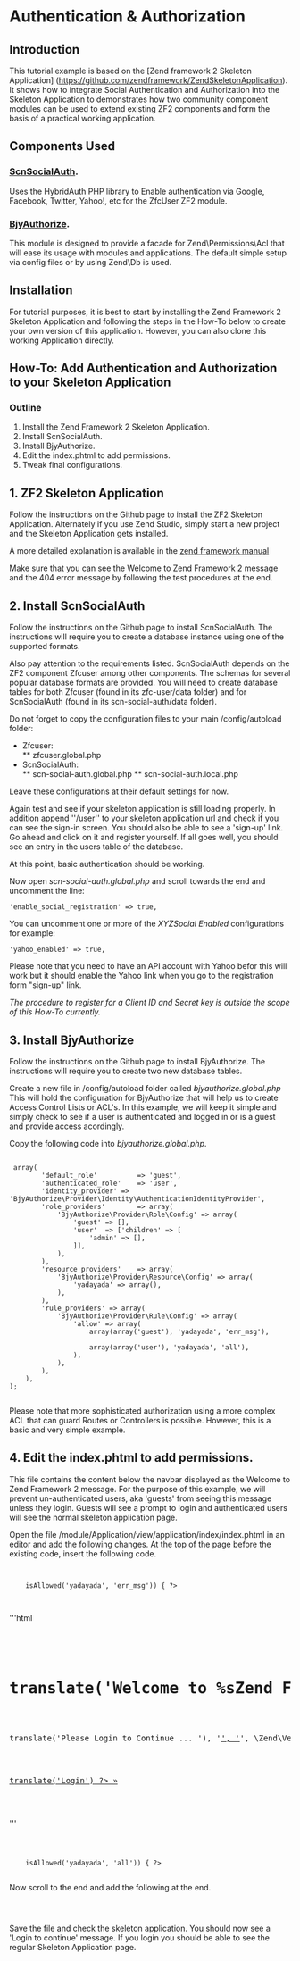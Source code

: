 Authentication & Authorization
==============================

Introduction
------------
This tutorial example is based on the [Zend framework 2 Skeleton Application] (https://github.com/zendframework/ZendSkeletonApplication). It shows how to integrate Social Authentication and Authorization into the Skeleton Application to demonstrates how two community component modules can be used to extend existing ZF2 components and form the basis of a practical working application.

Components Used
---------------
### [ScnSocialAuth](https://github.com/SocalNick/ScnSocialAuth).

Uses the HybridAuth PHP library to Enable authentication via Google, Facebook, Twitter, Yahoo!, etc for the ZfcUser ZF2 module.

### [BjyAuthorize](https://github.com/bjyoungblood/BjyAuthorize).

This module is designed to provide a facade for Zend\Permissions\Acl that will ease its usage with modules and applications. The default simple setup via config files or by using Zend\Db is used.

Installation
------------
For tutorial purposes, it is best to start by installing the Zend Framework 2 Skeleton Application and following the steps in the How-To below to create your own version of this application. However, you can also clone this working Application directly.


How-To: Add Authentication and Authorization to your Skeleton Application
-------------------------------------------------------------------------

### Outline
1. Install the Zend Framework 2 Skeleton Application.
2. Install ScnSocialAuth.
3. Install BjyAuthorize.
4. Edit the index.phtml to add permissions.
5. Tweak final configurations.

## 1. ZF2 Skeleton Application
Follow the instructions on the Github page to install the ZF2 Skeleton Application. Alternately if you use Zend Studio, simply start a new project and the Skeleton Application gets installed. 

A more detailed explanation is available in the [zend framework manual](http://framework.zend.com/manual/current/en/user-guide/skeleton-application.html)

Make sure that you can see the Welcome to Zend Framework 2 message and the 404 error message by following the test procedures at the end.

## 2. Install ScnSocialAuth
Follow the instructions on the Github page to install ScnSocialAuth. The instructions will require you to create a database instance using one of the supported formats. 

Also pay attention to the requirements listed. ScnSocialAuth depends on the ZF2 component Zfcuser among other components. The schemas for several popular database formats are provided. You will need to create database tables for both Zfcuser (found in its zfc-user/data folder) and for ScnSocialAuth (found in its scn-social-auth/data folder).

Do not forget to copy the configuration files to your main /config/autoload folder:
* Zfcuser:         
    ** zfcuser.global.php
* ScnSocialAuth:   
    ** scn-social-auth.global.php
    ** scn-social-auth.local.php
    
Leave these configurations at their default settings for now.

Again test and see if your skeleton application is still loading properly. In addition append ''/user'' to your skeleton application url and check if you can see the sign-in screen. You should also be able to see a 'sign-up' link. Go ahead and click on it and register yourself. If all goes well, you should see an entry in the users table of the database.

At this point, basic authentication should be working.

Now open *scn-social-auth.global.php* and scroll towards the end and uncomment the line:

<pre><code>'enable_social_registration' => true,</code></pre>

You can uncomment one or more of the *XYZSocial Enabled* configurations for example:

<pre><code>'yahoo_enabled' => true,</code></pre>


Please note that you need to have an API account with Yahoo befor this will work but it should enable the Yahoo link when you go to the registration form "sign-up" link.

*The procedure to register for a Client ID and Secret key is outside the scope of this How-To currently.*

## 3. Install BjyAuthorize
Follow the instructions on the Github page to install BjyAuthorize. The instructions will require you to create two new database tables.

Create a new file in /config/autoload folder called *bjyauthorize.global.php* This will hold the configuration for BjyAuthorize that will help us to create Access Control Lists or ACL's. In this example, we will keep it simple and simply check to see if a user is authenticated and logged in or is a guest and provide access acordingly.

Copy the following code into *bjyauthorize.global.php*.

<pre><code>
<?php
return array(
    'bjyauthorize' => array(
        'default_role'          => 'guest',
        'authenticated_role'    => 'user',
        'identity_provider' => 'BjyAuthorize\Provider\Identity\AuthenticationIdentityProvider',
        'role_providers'        => array(
            'BjyAuthorize\Provider\Role\Config' => array(
                'guest' => [],
                'user'  => ['children' => [
                    'admin' => [],
                ]],
            ),                         
        ),
        'resource_providers'    => array(
            'BjyAuthorize\Provider\Resource\Config' => array(
                'yadayada' => array(),
            ),
        ),
        'rule_providers' => array(
            'BjyAuthorize\Provider\Rule\Config' => array(
                'allow' => array(
                    array(array('guest'), 'yadayada', 'err_msg'),
                    
                    array(array('user'), 'yadayada', 'all'),
                ),
            ),
        ),
    ), 
);   
          
</code></pre>

Please note that more sophisticated authorization using a more complex ACL that can guard Routes or Controllers is possible. However, this is a basic and very simple example.

## 4. Edit the index.phtml to add permissions.
This file contains the content below the navbar displayed as the Welcome to Zend Framework 2 message. For the purpose of this example, we will prevent un-authenticated users, aka 'guests' from seeing this message unless they login. Guests will see a prompt to login and authenticated users will see the normal skeleton application page.

Open the file /module/Application/view/application/index/index.phtml in an editor and add the following changes. At the top of the page before the existing code, insert the following code.

<pre><code>

    <?php if ($this->isAllowed('yadayada', 'err_msg')) { ?>
    
 </code></pre>
 
 '''html
 <pre>
    <div class="jumbotron">
    <h1><?php echo sprintf($this->translate('Welcome to %sZend Framework 2%s'), '<span class="zf-green">', '</span>') ?></h1>
    <p><?php echo sprintf($this->translate('Please Login to Continue ... '), '<a href="https://github.com/zendframework/ZendSkeletonApplication" target="_blank">', '</a>', \Zend\Version\Version::VERSION) ?></p>
    <p><a class="btn btn-success btn-lg" href="<?php echo $this->url('zfcuser') ?>" target="_blank"><?php echo $this->translate('Login') ?> &raquo;</a></p>
</div>
</pre>
'''
<pre><code>
    <?php } ?>

    <?php if ($this->isAllowed('yadayada', 'all')) { ?>
    
</code></pre>

Now scroll to the end and add the following at the end.

<pre><code>
    <?php } ?>
</code></pre>

Save the file and check the skeleton application. You should now see a 'Login to continue' message. If you login you should be able to see the regular Skeleton Application page.


